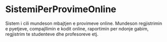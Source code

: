 # SistemiPerProvimeOnline
 Sistem i cili mundeson mbajtjen e provimeve online. Mundeson regjistrimin e pyetjeve, compajllimin e kodit online, raportimin per ndonje gabim, regjistrim te studenteve dhe profesoreve etj.

